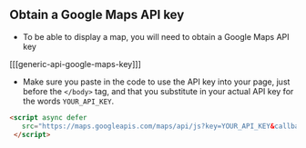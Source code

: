 ## Obtain a Google Maps API key

+ To be able to display a map, you will need to obtain a Google Maps API key

[[[generic-api-google-maps-key]]]

+ Make sure you paste in the code to use the API key into your page, just before the `</body>` tag, and that you substitute in your actual API key for the words `YOUR_API_KEY`.

```html
<script async defer
   src="https://maps.googleapis.com/maps/api/js?key=YOUR_API_KEY&callback=initMap">
 </script>
 ```
